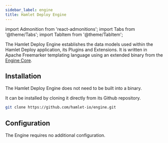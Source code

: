 ```yaml
---
sidebar_label: engine
title: Hamlet Deploy Engine
---
```

import Admonition from 'react-admonitions';
import Tabs from '@theme/Tabs';
import TabItem from '@theme/TabItem';

The Hamlet Deploy Engine establishes the data models used within the Hamlet Deploy application, its Plugins and Extensions. It is written in Apache Freemarker templating language using an extended binary from the [Engine Core](./engine_core).

## Installation

The Hamlet Deploy Engine does not need to be built into a binary.

It can be installed by cloning it directly from its Github repository.

```bash
git clone https://github.com/hamlet-io/engine.git
```

## Configuration

The Engine requires no additional configuration.

